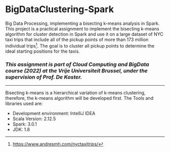# BigDataClustering-Spark
Big Data Processing, implementing a bisecting k-means analysis in Spark.
This project is a practical assignment to implement the bisecting k-means algorithm for cluster detection in Spark and use it on a large dataset of NYC taxi trips that include all of the pickup points of more than 173 million individual trips[^1]. The goal is to cluster all pickup points to determine the ideal starting positions for the taxis.

### _This assignment is part of Cloud Computing and BigData course (2022) at the Vrije Universiteit Brussel, under the supervision of Prof. De Koster._
---
Bisecting k-means is a hierarchical variation of k-means clustering, therefore, the k-means
algorithm will be developed first. The Tools and libraries used are:
- Development environment: IntelliJ IDEA
- Scala Version: 2.12.5
- Spark: 3.0.1
- JDK: 1.8

[^1]: https://www.andresmh.com/nyctaxitrips/

